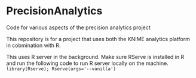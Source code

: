 # PrecisionAnalytics
Code for various aspects of the precision analytics project

This repository is for a project that uses both the KNIME analytics platform in cobmination with R.

This uses R server in the background. Make sure RServe is installed in R and run the following code to run R server locally on the machine.
`library(Rserve); Rserve(args='--vanilla')`

